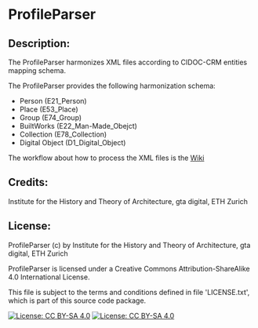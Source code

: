 # ProfileParser

## Description:

The ProfileParser harmonizes XML files according to CIDOC-CRM entities mapping schema.

The ProfileParser provides the following harmonization schema:

* Person (E21_Person)
* Place (E53_Place)
* Group (E74_Group)
* BuiltWorks (E22_Man-Made_Obejct)
* Collection (E78_Collection)
* Digital Object (D1_Digital_Object)

The workflow about how to process the XML files is the [Wiki](https://github.com/gtadigital/ProfileParser/wiki)

## Credits:

Institute for the History and Theory of Architecture, gta digital, ETH Zurich


## License:

ProfileParser (c) by Institute for the History and Theory of Architecture, gta digital, ETH Zurich

ProfileParser is licensed under a
Creative Commons Attribution-ShareAlike 4.0 International License.

This file is subject to the terms and conditions defined in file 'LICENSE.txt', which is part of this source code package.

[![License: CC BY-SA 4.0](https://licensebuttons.net/l/by-sa/4.0/80x15.png)](https://creativecommons.org/licenses/by-sa/4.0/) [![License: CC BY-SA 4.0](https://img.shields.io/badge/License-CC%20BY--SA%204.0-lightgrey.svg)](https://creativecommons.org/licenses/by-sa/4.0/)
